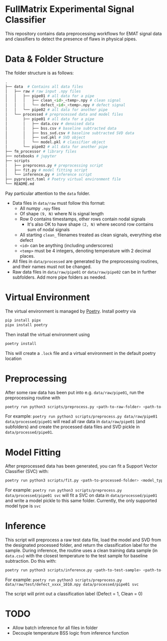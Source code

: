 #   FullMatrix Experimental Signal Classifier

This repository contains data preprocessing workflows for EMAT signal data and classifiers to detect the presence of flaws in physical pipes.

#   Data & Folder Structure

The folder structure is as follows:

```python
.
├── data  # Contains all data files
│   ├── raw # raw input .npy files
│   │   ├── pipe01 # all data for a pipe
│   │   │   ├── clean_<id>_<temp>.npy # clean signal 
│   │   │   └── defect_<id>_<temp>.npy # defect signal 
│   │   └── pipe02 # all data for another pipe
│   └── processed # preprocessed data and model files
│       ├── pipe01 # all data for a pipe
│       │   ├── data.csv # denoised data
│       │   ├── bss.csv # baseline subtracted data
│       │   ├── bss_svd.csv # baseline subtracted SVD data
│       │   ├── svd.pkl # SVD object
│       │   └── model.pkl # classifier object
│       └── pipe02 # all data for another pipe
├── fm_processor # library files
├── notebooks # jupyter
├── scripts
│   ├── preprocess.py # preprocessing script
│   ├── fit.py # model fitting script
│   └── inference.py # inference script
├── pyproject.toml # Poetry virtual environment file
└── README.md 
```

Pay particular attention to the `data` folder. 
- Data files in `data/raw` must follow this format:
    - All numpy `.npy` files
    - Of shape `(9, N)` where N is signal length
    - Row 0 contains timestamps, other rows contain nodal signals 
        - It's also OK to have shape `(2, N)` where second row contains sum of nodal signals
    - All starting `clean_` filenames treated as clean signals, everything else defect
    - `<id>` can be anything (including underscores)
    - `<temp>` must be 4 integers, denoting temperature with 2 decimal places. 
- All files in `data/processed` are generated by the preprocessing routines, and their names must not be changed.
- Raw data files in `data/raw/pipe01` or `data/raw/pipe02` can be in further subfolders. Add more pipe folders as needed.

#   Virtual Environment

The virtual environment is managed by [Poetry](https://python-poetry.org/). Install poetry via

```bash
pip install pipx
pipx install poetry
```

Then install the virtual environment using 

```bash
poetry install
```

This will create a `.lock` file and a virtual environment in the default poetry location

#   Preprocessing

After some raw data has been put into e.g. `data/raw/pipe01`, run the preprocessing routine with

```bash
poetry run python3 scripts/preprocess.py <path-to-raw-folder> <path-to-processed-folder>
```

For example: `poetry run python3 scripts/preprocess.py data/raw/pipe01 data/processed/pipe01` will read all raw data in `data/raw/pipe01` (and subfolders) and create the processed data files and SVD pickle in `data/processed/pipe01`. 

#   Model Fitting

After preprocessed data has been generated, you can fit a Support Vector Classifier (SVC) with:

```bash
poetry run python3 scripts/fit.py <path-to-processed-folder> <model_type>
```

For example: `poetry run python3 scripts/preprocess.py data/processed/pipe01 svc` will fit a SVC on data in `data/processed/pipe01` and write a model pickle to this same folder. Currently, the only supported model type is `svc`

#   Inference

This script will preprocess a raw test data file, load the model and SVD from the designated processed folder, and return the classification label for the sample. During inference, the routine uses a clean training data sample (in `data.csv`) with the closest temperature to the test sample for baseline subtraction. Do this with:

```bash
poetry run python3 scripts/inference.py <path-to-test-sample> <path-to-processed-folder>
```

For example: `poetry run python3 scripts/preprocess.py data/raw/test/defect_xxxx_1010.npy data/processed/pipe01 svc`

The script will print out a classification label (Defect = 1, Clean = 0)

#   TODO
- Allow batch inference for all files in folder
- Decouple temperature BSS logic from inference function
